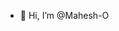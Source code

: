 - 👋 Hi, I’m @Mahesh-O

<!---
Mahesh-O/Mahesh-O is a ✨ special ✨ repository because its `README.md` (this file) appears on your GitHub profile.
You can click the Preview link to take a look at your changes.
--->
